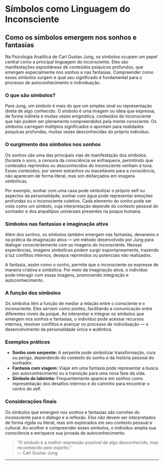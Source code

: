 
# Símbolos como Linguagem do Inconsciente

## Como os símbolos emergem nos sonhos e fantasias

Na Psicologia Analítica de Carl Gustav Jung, os símbolos ocupam um papel central como a principal linguagem do inconsciente. Eles são manifestações espontâneas de conteúdos psíquicos profundos, que emergem especialmente nos sonhos e nas fantasias. Compreender como esses símbolos surgem e qual seu significado é fundamental para o processo de autoconhecimento e individuação.

### O que são símbolos?

Para Jung, um símbolo é mais do que um simples sinal ou representação direta de algo conhecido. O símbolo é uma imagem ou ideia que expressa, de forma indireta e muitas vezes enigmática, conteúdos do inconsciente que não podem ser plenamente compreendidos pela mente consciente. Os símbolos carregam múltiplos significados e apontam para realidades psíquicas profundas, muitas vezes desconhecidas do próprio indivíduo.

### O surgimento dos símbolos nos sonhos

Os sonhos são uma das principais vias de manifestação dos símbolos. Durante o sono, a censura da consciência se enfraquece, permitindo que conteúdos reprimidos ou desconhecidos do inconsciente venham à tona. Esses conteúdos, por serem estranhos ou inaceitáveis para a consciência, não aparecem de forma literal, mas sim disfarçados em imagens simbólicas.

Por exemplo, sonhar com uma casa pode simbolizar o próprio self ou aspectos da personalidade; sonhar com água pode representar emoções profundas ou o inconsciente coletivo. Cada elemento do sonho pode ser visto como um símbolo, cuja interpretação depende do contexto pessoal do sonhador e dos arquétipos universais presentes na psique humana.

### Símbolos nas fantasias e imaginação ativa

Além dos sonhos, os símbolos também emergem nas fantasias, devaneios e na prática da imaginação ativa — um método desenvolvido por Jung para dialogar conscientemente com as imagens do inconsciente. Nessas experiências, imagens simbólicas podem surgir espontaneamente, trazendo à luz conflitos internos, desejos reprimidos ou potenciais não realizados.

A fantasia, assim como o sonho, permite que o inconsciente se expresse de maneira criativa e simbólica. Por meio da imaginação ativa, o indivíduo pode interagir com essas imagens, promovendo integração e autoconhecimento.

### A função dos símbolos

Os símbolos têm a função de mediar a relação entre o consciente e o inconsciente. Eles servem como pontes, facilitando a comunicação entre diferentes níveis da psique. Ao interpretar e integrar os símbolos que emergem nos sonhos e fantasias, o indivíduo pode acessar recursos internos, resolver conflitos e avançar no processo de individuação — o desenvolvimento da personalidade única e autêntica.

### Exemplos práticos

- **Sonho com serpente:** A serpente pode simbolizar transformação, cura ou perigo, dependendo do contexto do sonho e da história pessoal do sonhador.
- **Fantasia com viagem:** Viajar em uma fantasia pode representar a busca por autoconhecimento ou a transição para uma nova fase da vida.
- **Símbolo do labirinto:** Frequentemente aparece em sonhos como representação dos desafios internos e do caminho para encontrar o centro do self.

### Considerações finais

Os símbolos que emergem nos sonhos e fantasias são convites do inconsciente para o diálogo e a reflexão. Eles não devem ser interpretados de forma rígida ou literal, mas sim explorados em seu contexto pessoal e cultural. Ao acolher e compreender esses símbolos, o indivíduo amplia sua consciência e enriquece sua jornada de autoconhecimento.

> “O símbolo é a melhor expressão possível de algo desconhecido, mas reconhecido pelo espírito.”  
> — Carl Gustav Jung

---
```